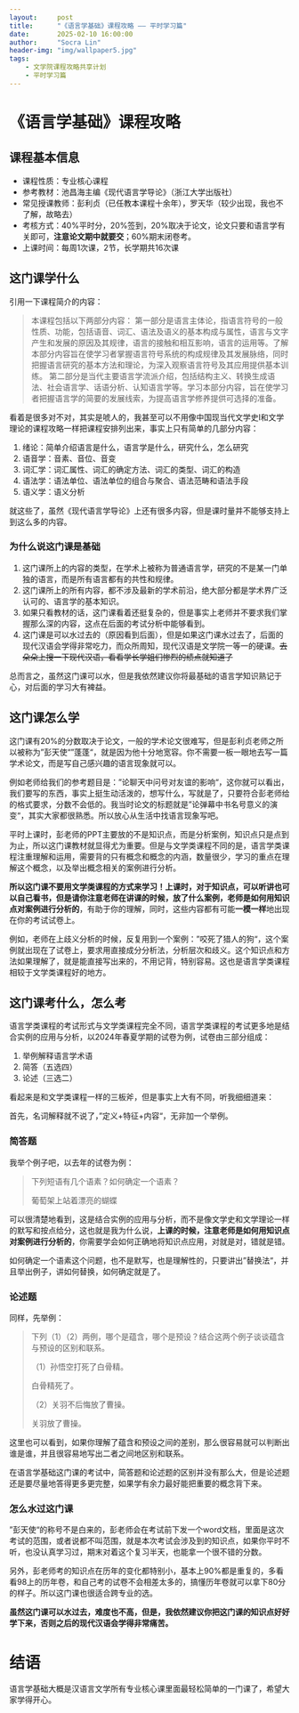 ```yaml
---
layout:     post
title:      "《语言学基础》课程攻略 —— 平时学习篇"
date:       2025-02-10 16:00:00
author:     "Socra Lin"
header-img: "img/wallpaper5.jpg"
tags:
    - 文学院课程攻略共享计划
    - 平时学习篇
---
```


# 《语言学基础》课程攻略

## 课程基本信息

* 课程性质：专业核心课程
* 参考教材：池昌海主编《现代语言学导论》（浙江大学出版社）
* 常见授课教师：彭利贞（已任教本课程十余年），罗天华（较少出现，我也不了解，故略去）
* 考核方式：40%平时分，20%签到，20%取决于论文，论文只要和语言学有关即可，**注意论文期中就要交**；60%期末闭卷考。
* 上课时间：每周1次课，2节，长学期共16次课



## 这门课学什么

引用一下课程简介的内容：

> 本课程包括以下两部分内容：       第一部分是语言主体论，指语言符号的一般性质、功能，包括语音、词汇、语法及语义的基本构成与属性，语言与文字产生和发展的原因及其规律，语言的接触和相互影响，语言的运用等。了解本部分内容旨在使学习者掌握语言符号系统的构成规律及其发展脉络，同时把握语言研究的基本方法和理论，为深入观察语言符号及其应用提供基本训练。        第二部分是当代主要语言学流派介绍，包括结构主义、转换生成语法、社会语言学、话语分析、认知语言学等。学习本部分内容，旨在使学习者把握语言学的简要的发展线索，为提高语言学修养提供可选择的准备。

看着是很多对不对，其实是唬人的，我甚至可以不用像中国现当代文学史I和文学理论的课程攻略一样把课程安排列出来，事实上只有简单的几部分内容：

1. 绪论：简单介绍语言是什么，语言学是什么，研究什么，怎么研究
2. 语音学：音素、音位、音变
3. 词汇学：词汇属性、词汇的确定方法、词汇的类型、词汇的构造
4. 语法学：语法单位、语法单位的组合与聚合、语法范畴和语法手段
5. 语义学：语义分析

就这些了，虽然《现代语言学导论》上还有很多内容，但是课时量并不能够支持上到这么多的内容。



### 为什么说这门课是基础

1. 这门课所上的内容的类型，在学术上被称为普通语言学，研究的不是某一门单独的语言，而是所有语言都有的共性和规律。
2. 这门课所上的所有内容，都不涉及最新的学术前沿，绝大部分都是学术界广泛认可的、语言学的基本知识。
3. 如果只看教材的话，这门课看着还挺复杂的，但是事实上老师并不要求我们掌握那么深的内容，这点在后面的考试分析中能够看到。
4. 这门课是可以水过去的（原因看到后面），但是如果这门课水过去了，后面的现代汉语会学得非常吃力，而众所周知，现代汉语是文学院一等一的硬课。~~去朵朵上搜一下现代汉语，看看学长学姐们惨烈的绩点就知道了~~

总而言之，虽然这门课可以水，但是我依然建议你将最基础的语言学知识熟记于心，对后面的学习大有裨益。



## 这门课怎么学

这门课有20%的分数取决于论文，一般的学术论文很难写，但是彭利贞老师之所以被称为”彭天使“”蓬蓬“，就是因为他十分地宽容。你不需要一板一眼地去写一篇学术论文，而是写自己感兴趣的语言现象就可以。

例如老师给我们的参考题目是：”论聊天中问号对友谊的影响“，这你就可以看出，我们要写的东西，事实上挺生动活泼的，想写什么，写就是了，只要符合彭老师给的格式要求，分数不会低的。我当时论文的标题就是”论弹幕中书名号意义的演变“，其实大家都很熟悉。所以放心从生活中找语言现象写吧。



平时上课时，彭老师的PPT主要放的不是知识点，而是分析案例，知识点只是点到为止，所以这门课教材就显得尤为重要。但是与文学类课程不同的是，语言学类课程注重理解和运用，需要背的只有概念和概念的内涵，数量很少，学习的重点在理解这个概念，以及举出概念相关的案例进行分析。

**所以这门课不要用文学类课程的方式来学习！**上课时，对于知识点，可以听讲也可以自己看书，但是请你**注意老师在讲课的时候，放了什么案例，老师是如何用知识点对案例进行分析的**，有助于你的理解，同时，这些内容都有可能**一模一样**地出现在你的考试试卷上。

例如，老师在上歧义分析的时候，反复用到一个案例：”咬死了猎人的狗“，这个案例就出现在了试卷上，要求用直接成分分析法，分析层次和歧义。这个知识点和方法如果理解了，就是能直接写出来的，不用记背，特别容易。这也是语言学类课程相较于文学类课程好的地方。



## 这门课考什么，怎么考

语言学类课程的考试形式与文学类课程完全不同，语言学类课程的考试更多地是结合实例的应用与分析，以2024年春夏学期的试卷为例，试卷由三部分组成：

1. 举例解释语言学术语
2. 简答（五选四）
3. 论述（三选二）

看起来是和文学类课程一样的三板斧，但是事实上大有不同，听我细细道来：

首先，名词解释就不说了，”定义+特征+内容“，无非加一个举例。



 ### 简答题

我举个例子吧，以去年的试卷为例：

> 下列短语有几个语素？如何确定一个语素？
>
>  葡萄架上站着漂亮的蝴蝶

可以很清楚地看到，这是结合实例的应用与分析，而不是像文学史和文学理论一样的默写和按点给分，这也就是我为什么说，**上课的时候，注意老师是如何用知识点对案例进行分析的**，你需要学会如何正确地将知识点应用，对就是对，错就是错。

如何确定一个语素这个问题，也不是默写，也是理解性的，只要讲出”替换法“，并且举出例子，讲如何替换，如何确定就是了。



### 论述题

同样，先举例：

> 下列（1）（2）两例，哪个是蕴含，哪个是预设？结合这两个例子谈谈蕴含与预设的区别和联系。
>
> （1）孙悟空打死了白骨精。
>
>  白骨精死了。
>
>  （2）关羽不后悔放了曹操。
>
>  关羽放了曹操。

这里也可以看到，如果你理解了蕴含和预设之间的差别，那么很容易就可以判断出谁是谁，并且很容易地写出二者之间地区别和联系。

在语言学基础这门课的考试中，简答题和论述题的区别并没有那么大，但是论述题还是要尽量地答得更多更完整，如果学有余力最好能把重要的概念背下来。



### 怎么水过这门课

”彭天使“的称号不是白来的，彭老师会在考试前下发一个word文档，里面是这次考试的范围，或者说都不叫范围，就是本次考试会涉及到的知识点，如果你平时不听，也没认真学习过，期末对着这个复习半天，也能拿一个很不错的分数。

另外，彭老师考的知识点在历年的变化都特别小，基本上90%都是重复的，多看看98上的历年卷，和自己考的试卷不会相差太多的，搞懂历年卷就可以拿下80分的样子。所以这门课也很适合跨专业的选。

**虽然这门课可以水过去，难度也不高，但是，我依然建议你把这门课的知识点好好学下来，否则之后的现代汉语会学得非常痛苦。**



# 结语

语言学基础大概是汉语言文学所有专业核心课里面最轻松简单的一门课了，希望大家学得开心。
